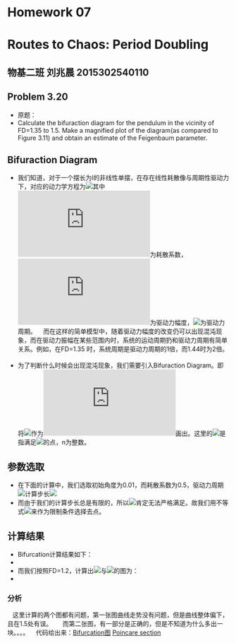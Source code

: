 # Homework 07
# Routes to Chaos: Period Doubling
## 物基二班 刘兆晨 2015302540110
## Problem 3.20
- 原题：
- Calculate the bifuraction diagram for the pendulum in the vicinity of FD=1.35 to 1.5. Make a magnified plot of the diagram(as compared to Figure 3.11) and obtain an estimate of the Feigenbaum parameter.
## Bifuraction Diagram  
- 我们知道，对于一个摆长为l的非线性单摆，在存在线性耗散像与周期性驱动力下，对应的动力学方程为![](http://latex.codecogs.com/gif.latex?\frac{d^2\theta}{dt^2}=-\frac{g}{l}sin{\theta}-q\frac{d\theta}{dt}+F_Dsin{\Omega_Dt})其中![](http://latex.codecogs.com/gif.latex?q)为耗散系数，![](http://latex.codecogs.com/gif.latex?F_D)为驱动力幅度，![](http://latex.codecogs.com/gif.latex?\Omega_D)为驱动力周期。  
  而在这样的简单模型中，随着驱动力幅度的改变仍可以出现混沌现象，而在驱动力振幅在某些范围内时，系统的运动周期扔和驱动力周期有简单关系。例如，在FD=1.35   时，系统周期是驱动力周期的1倍，而1.44时为2倍。  
  
- 为了判断什么时候会出现混沌现象，我们需要引入Bifuraction Diagram。即将![](http://latex.codecogs.com/gif.latex?\theta)作为![](http://latex.codecogs.com/gif.latex?F_D)画出。这里的![](http://latex.codecogs.com/gif.latex?\theta)是指满足![](http://latex.codecogs.com/gif.latex?{\Omega_D}t=2n\pi)的点，n为整数。
## 参数选取
- 在下面的计算中，我们选取初始角度为0.01，而耗散系数为0.5，驱动力周期![](http://latex.codecogs.com/gif.latex?\Omega_D=\frac{2}{3})计算步长![](http://latex.codecogs.com/gif.latex?{\triangle}t=0.01)
- 而由于我们的计算步长总是有限的，所以![](http://latex.codecogs.com/gif.latex?{\Omega_D}t=2n\pi)肯定无法严格满足。故我们用不等式![](http://latex.codecogs.com/gif.latex?|t-\frac{2n\pi}{\Omega_D}|<{\triangle}t)来作为限制条件选择去点。
## 计算结果
- Bifurcation计算结果如下：
- [](https://github.com/liuzhaochen/compuational_physics_N2015302540110/blob/master/homework%2007/bifurcation.png)
- 而我们按照FD=1.2，计算出![](http://latex.codecogs.com/gif.latex?\theta)与![](http://latex.codecogs.com/gif.latex?\omega)的图为：
- [](https://github.com/liuzhaochen/compuational_physics_N2015302540110/blob/master/homework%2007/omega_theta_fd%3D1.2.png)
### 分析
    这里计算的两个图都有问题，第一张图曲线走势没有问题，但是曲线整体偏下，且在1.5处有误。  
    而第二张图，有一部分是正确的，但是不知道为什么多出一块。。。。
    代码给出来：[Bifurcation图](https://raw.githubusercontent.com/liuzhaochen/compuational_physics_N2015302540110/master/homework%2007/homework%2007.py)
               [Poincare section](https://raw.githubusercontent.com/liuzhaochen/compuational_physics_N2015302540110/master/homework%2007/homework07_2.py)
